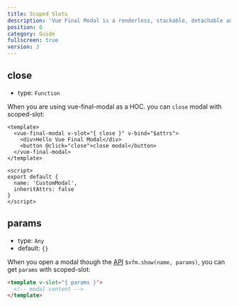 ```yaml
---
title: Scoped Slots
description: 'Vue Final Modal is a renderless, stackable, detachable and lightweight modal component.'
position: 6
category: Guide
fullscreen: true
version: 3
---
```


## close

- type: `Function`

When you are using vue-final-modal as a HOC. you can `close` modal with scoped-slot:

```vue
<template>
  <vue-final-modal v-slot="{ close }" v-bind="$attrs">
    <div>Hello Vue Final Modal</div>
    <button @click="close">close modal</button>
  </vue-final-modal>
</template>

<script>
export default {
  name: 'CustomModal',
  inheritAttrs: false
}
</script>
```

## params

- type: `Any`
- default: `{}`

When you open a modal though the [API](/reference/api) `$vfm.show(name, params)`, you can get `params` with scoped-slot:

```html
<template v-slot="{ params }">
  <!-- modal content -->
</template>
```